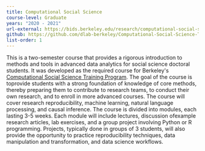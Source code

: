 ```yaml
---
title: Computational Social Science
course-level: Graduate
years: "2020 - 2021"
url-external: https://bids.berkeley.edu/research/computational-social-science-training-program
github: https://github.com/dlab-berkeley/Computational-Social-Science-Training-Program
list-order: 1
---
```


This is a two-semester course that provides a rigorous introduction to methods and tools in advanced data analytics for social science doctoral students. It was developed as the required course for Berkeley's <a href = "https://bids.berkeley.edu/research/computational-social-science-training-program" target="_blank" rel="noopener noreferrer">Computational Social Science Training Program</a>. The goal of the course is toprovide students with a strong foundation of knowledge of core methods, thereby preparing them to contribute to research teams, to conduct their own research, and to enroll in more advanced courses. The course will cover research reproducibility, machine learning, natural language processing, and causal inference. The course is divided into modules, each lasting 3-5 weeks. Each module will include lectures, discussion ofexample research articles, lab exercises, and a group project involving Python or R programming. Projects, typically done in groups of 3 students, will also provide the opportunity to practice reproducibility techniques, data manipulation and transformation, and data science workflows.